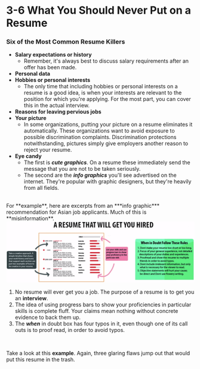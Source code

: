 # 3-6 What You Should Never Put on a Resume

### Six of the Most Common Resume Killers

* **Salary expectations or history**
  * Remember, it's always best to discuss salary requirements after an offer has been made.
* **Personal data**
* **Hobbies or personal interests**
  * The only time that including hobbies or personal interests on a resume is a good idea, is when your interests are relevant to the position for which you're applying. For the most part, you can cover this in the actual interview.
* **Reasons for leaving pervious jobs**
* **Your picture**
  * In some organizations, putting your picture on a resume eliminates it automatically. These organizations want to avoid exposure to possible discrimination complaints. Discrimination protections notwithstanding, pictures simply give employers another reason to reject your resume.
* **Eye candy**
  * The first is ***cute graphics***. On a resume these immediately send the message that you are not to be taken seriously.
  * The second are the ***info graphics*** you'll see advertised on the internet. They're popular with graphic designers, but they're heavily from all fields.

<br/>
For **example**, here are excerpts from an ***info graphic*** recommendation for Asian job applicants. Much of this is **misinformation**.

<img src='https://github.com/siyinghan/Notes/raw/master/Interviewing%20and%20Resume%20Writing%20in%20English%20(Coursera%20Specialization)/Image/022.png' />

1. No resume will ever get you a job. The purpose of a resume is to get you an **interview**.
2. The idea of using progress bars to show your proficiencies in particular skills is complete fluff. Your claims mean nothing without concrete evidence to back them up.
3. The ***when*** in doubt box has four typos in it, even though one of its call outs is to proof read, in order to avoid typos.

<br/>

Take a look at this **example**. Again, three glaring flaws jump out that would put this resume in the trash.

